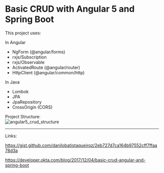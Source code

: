 # Basic CRUD with Angular 5 and Spring Boot

This project uses:  

In Angular  
* NgForm (@angular/forms)
* rxjs/Subscription
* rxjs/Observable
* ActivatedRoute (@angular/router)
* HttpClient (@angular/common/http)

In Java  
* Lombok
* JPA
* JpaRepository
* CrossOrigin (CORS)


Project Structure:  
![angular5_crud_structure](https://user-images.githubusercontent.com/32627919/36615945-d30541dc-18c0-11e8-9dfc-5f7ea2ba3cee.PNG)

___

Links:

https://gist.github.com/danilobatistaqueiroz/2eb727d7ca164b97552cff7ffaa78d3a

https://developer.okta.com/blog/2017/12/04/basic-crud-angular-and-spring-boot

